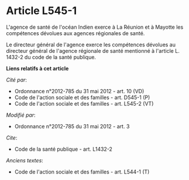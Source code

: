 # Article L545-1

L'agence de santé de l'océan Indien exerce à La Réunion et à Mayotte les compétences dévolues aux agences régionales de
santé. 

Le directeur général de l'agence exerce les compétences dévolues au directeur général de l'agence régionale de santé
mentionné à l'article L. 1432-2 du code de la santé publique.

**Liens relatifs à cet article**

_Cité par_:

  - Ordonnance n°2012-785 du 31 mai 2012 - art. 10 (VD)
  - Code de l'action sociale et des familles - art. D545-1 (P)
  - Code de l'action sociale et des familles - art. L545-2 (VT)

_Modifié par_:

  - Ordonnance n°2012-785 du 31 mai 2012 - art. 3

_Cite_:

  - Code de la santé publique - art. L1432-2

_Anciens textes_:

  - Code de l'action sociale et des familles - art. L544-1 (T)
